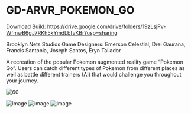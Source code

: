 # GD-ARVR_POKEMON_GO

Download Build: https://drive.google.com/drive/folders/19zLsjPv-WfmwB6gJ7RKh5kYmdLbfvKBr?usp=sharing

Brooklyn Nets Studios Game Designers: Emerson Celestial, Drei Gaurana, Francis Santonia, Joseph Santos, Eryn Tallador

A recreation of the popular Pokemon augmented reality game “Pokemon Go”. Users can catch different types of Pokemon from different places as well as battle different trainers (AI) that would challenge you throughout your journey.

![60](https://user-images.githubusercontent.com/80930588/177913854-bade426b-065d-47bb-af34-ed03c6a34381.gif)

![image](https://user-images.githubusercontent.com/80930588/177913980-76d6b0b5-2511-4156-b231-7415064fb571.png)
![image](https://user-images.githubusercontent.com/80930588/177914078-d7cf18f2-8af5-4e8c-9e4e-532d78e0384a.png)
![image](https://user-images.githubusercontent.com/80930588/177914280-c0eed551-e787-4a91-8801-bb613bec3daa.png)
